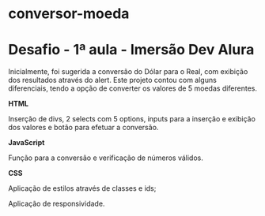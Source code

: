# conversor-moeda
<h1>Desafio - 1ª aula - Imersão Dev Alura</h1>

<p>Inicialmente, foi sugerida a conversão do Dólar para o Real, com exibição dos resultados através do alert.
Este projeto contou com alguns diferenciais, tendo a opção de converter os valores de 5 moedas diferentes.</p>

<strong><p>HTML</p></strong>
<p>Inserção de divs, 2 selects com 5 options, inputs para a inserção e exibição dos valores e botão para efetuar a conversão.</p>

<strong><p>JavaScript</p></strong>
<p>Função para a conversão e verificação de números válidos.</p>

<strong><p>CSS</p></strong>
<p>Aplicação de estilos através de classes e ids;</p>
<p>Aplicação de responsividade.</p>
